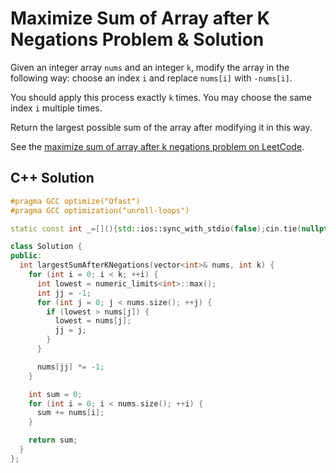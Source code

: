 # Maximize Sum of Array after K Negations Problem & Solution

Given an integer array `nums` and an integer `k`, modify the array in the following way: choose an index `i` and replace `nums[i]` with `-nums[i]`.

You should apply this process exactly `k` times.
You may choose the same index `i` multiple times.

Return the largest possible sum of the array after modifying it in this way.

See the [maximize sum of array after k negations problem on LeetCode](https://leetcode.com/problems/maximize-sum-of-array-after-k-negations).

## C++ Solution

```cpp
#pragma GCC optimize("Ofast")
#pragma GCC optimization("unroll-loops")

static const int _=[](){std::ios::sync_with_stdio(false);cin.tie(nullptr);cout.tie(nullptr);return 0;}();

class Solution {
public:
  int largestSumAfterKNegations(vector<int>& nums, int k) {
    for (int i = 0; i < k; ++i) {
      int lowest = numeric_limits<int>::max();
      int jj = -1;
      for (int j = 0; j < nums.size(); ++j) {
        if (lowest > nums[j]) {
          lowest = nums[j];
          jj = j;
        }
      }

      nums[jj] *= -1;
    }

    int sum = 0;
    for (int i = 0; i < nums.size(); ++i) {
      sum += nums[i];
    }

    return sum;
  }
};
```
